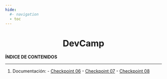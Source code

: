 ```yaml
---
hide:
  #- navigation
  - toc
---
```


<h1 style="text-align:center">DevCamp</h1>

**ÍNDICE DE CONTENIDOS**
<hr>

  1. Documentación:
    - [Checkpoint 06](documentacion/checkpoint-06)
    - [Checkpoint 07](documentacion/checkpoint-07)
    - [Checkpoint 08](documentacion/checkpoint-08)

<br>
<br>
